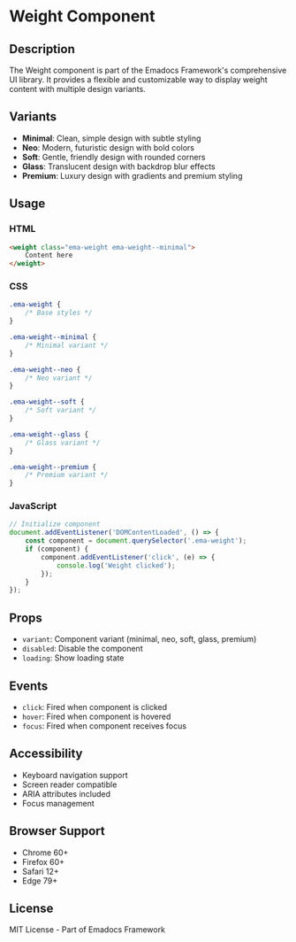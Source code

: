 # Weight Component

## Description
The Weight component is part of the Emadocs Framework's comprehensive UI library. It provides a flexible and customizable way to display weight content with multiple design variants.

## Variants
- **Minimal**: Clean, simple design with subtle styling
- **Neo**: Modern, futuristic design with bold colors
- **Soft**: Gentle, friendly design with rounded corners
- **Glass**: Translucent design with backdrop blur effects
- **Premium**: Luxury design with gradients and premium styling

## Usage

### HTML
```html
<weight class="ema-weight ema-weight--minimal">
    Content here
</weight>
```

### CSS
```css
.ema-weight {
    /* Base styles */
}

.ema-weight--minimal {
    /* Minimal variant */
}

.ema-weight--neo {
    /* Neo variant */
}

.ema-weight--soft {
    /* Soft variant */
}

.ema-weight--glass {
    /* Glass variant */
}

.ema-weight--premium {
    /* Premium variant */
}
```

### JavaScript
```javascript
// Initialize component
document.addEventListener('DOMContentLoaded', () => {
    const component = document.querySelector('.ema-weight');
    if (component) {
        component.addEventListener('click', (e) => {
            console.log('Weight clicked');
        });
    }
});
```

## Props
- `variant`: Component variant (minimal, neo, soft, glass, premium)
- `disabled`: Disable the component
- `loading`: Show loading state

## Events
- `click`: Fired when component is clicked
- `hover`: Fired when component is hovered
- `focus`: Fired when component receives focus

## Accessibility
- Keyboard navigation support
- Screen reader compatible
- ARIA attributes included
- Focus management

## Browser Support
- Chrome 60+
- Firefox 60+
- Safari 12+
- Edge 79+

## License
MIT License - Part of Emadocs Framework
